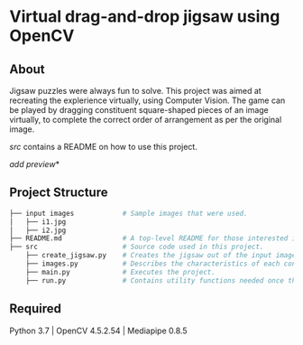 # Virtual drag-and-drop jigsaw using OpenCV

## About
Jigsaw puzzles were always fun to solve. This project was aimed at recreating the explerience virtually, using Computer Vision. The game can be played by dragging constituent square-shaped pieces of an image virtually, to complete the correct order of arrangement as per the original image. 

_src_ contains a README on how to use this project.

*add preview**

## Project Structure

```bash
├── input images            # Sample images that were used.
│   ├── i1.jpg        
│   ├── i2.jpg   
├── README.md               # A top-level README for those interested in using this project.
├── src                     # Source code used in this project.
    ├── create_jigsaw.py    # Creates the jigsaw out of the input image.
    ├── images.py           # Describes the characteristics of each constituent piece.
    ├── main.py             # Executes the project.
    ├── run.py              # Contains utility functions needed once the game has begun. 
```

## Required
Python 3.7 | OpenCV 4.5.2.54 | Mediapipe 0.8.5
